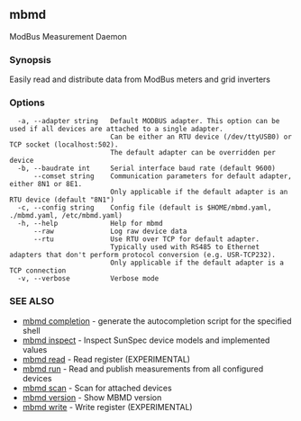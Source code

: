 ## mbmd

ModBus Measurement Daemon

### Synopsis

Easily read and distribute data from ModBus meters and grid inverters

### Options

```
  -a, --adapter string   Default MODBUS adapter. This option can be used if all devices are attached to a single adapter.
                         Can be either an RTU device (/dev/ttyUSB0) or TCP socket (localhost:502).
                         The default adapter can be overridden per device
  -b, --baudrate int     Serial interface baud rate (default 9600)
      --comset string    Communication parameters for default adapter, either 8N1 or 8E1.
                         Only applicable if the default adapter is an RTU device (default "8N1")
  -c, --config string    Config file (default is $HOME/mbmd.yaml, ./mbmd.yaml, /etc/mbmd.yaml)
  -h, --help             Help for mbmd
      --raw              Log raw device data
      --rtu              Use RTU over TCP for default adapter.
                         Typically used with RS485 to Ethernet adapters that don't perform protocol conversion (e.g. USR-TCP232).
                         Only applicable if the default adapter is a TCP connection
  -v, --verbose          Verbose mode
```

### SEE ALSO

* [mbmd completion](mbmd_completion.md)	 - generate the autocompletion script for the specified shell
* [mbmd inspect](mbmd_inspect.md)	 - Inspect SunSpec device models and implemented values
* [mbmd read](mbmd_read.md)	 - Read register (EXPERIMENTAL)
* [mbmd run](mbmd_run.md)	 - Read and publish measurements from all configured devices
* [mbmd scan](mbmd_scan.md)	 - Scan for attached devices
* [mbmd version](mbmd_version.md)	 - Show MBMD version
* [mbmd write](mbmd_write.md)	 - Write register (EXPERIMENTAL)

